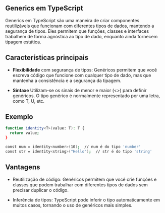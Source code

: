 
## Generics em TypeScript

Generics em TypeScript são uma maneira de criar componentes reutilizáveis que funcionam com diferentes tipos de dados, mantendo a segurança de tipos. Eles permitem que funções, classes e interfaces trabalhem de forma agnóstica ao tipo de dado, enquanto ainda fornecem tipagem estática.
## Características principais

- **Flexibilidade** com segurança de tipos: Genéricos permitem que você escreva código que funcione com qualquer tipo de dado, mas que mantenha a consistência e a segurança da tipagem.

- **Sintaxe** Utilizam-se os sinais de menor e maior (<>) para definir genéricos. O tipo genérico é normalmente representado por uma letra, como T, U, etc.


## Exemplo
```bash
function identity<T>(value: T): T {
  return value;
}

const num = identity<number>(10);  // num é do tipo 'number'
const str = identity<string>("Hello");  // str é do tipo 'string'

```

## Vantagens
- Reutilização de código: Genéricos permitem que você crie funções e classes que podem trabalhar com diferentes tipos de dados sem precisar duplicar o código.

- Inferência de tipos: TypeScript pode inferir o tipo automaticamente em muitos casos, tornando o uso de genéricos mais simples.
    